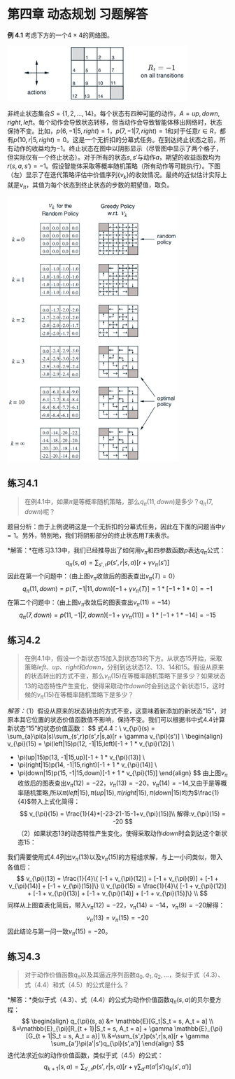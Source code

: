 # 第四章 动态规划 习题解答

**例 4.1** 考虑下方的一个$4×4$的网络图。

<img src="img/pic4-1.png" alt="图片4-1" style="zoom: 50%;" />

非终止状态集合$S = {\{1, 2, ..., 14\}}$。每个状态有四种可能的动作，$A = {up,down,right,left}$。每个动作会导致状态转移，但当动作会导致智能体移出网络时，状态保持不变。比如，$p(6, -1|5,right)=1$，$p(7,-1|7,right)=1$和对于任意$r\in{R}$，都有$p(10,r|5,right)=0$。这是一个无折扣的分幕式任务。在到达终止状态之前，所有动作的收益均为$-1$。终止状态在图中以阴影显示（尽管图中显示了两个格子，但实际仅有一个终止状态）。对于所有的状态$s,s'$与动作$a$，期望的收益函数均为$r(s,a,s')=-1$。假设智能体采取等概率随机策略（所有动作等可能执行）。下图（左）显示了在迭代策略评估中价值序列$\{v_k\}$的收敛情况。最终的近似估计实际上就是$v_{\pi}$，其值为每个状态到终止状态的步数的期望值，取负。

<img src="img/pic4-2.png" alt="图片4-2" style="zoom:67%;" />

## 练习4.1

> 在例4.1中，如果$\pi$是等概率随机策略，那么$q_{\pi}(11,down)$是多少？$q_{\pi}(7,down)$呢？

题目分析：由于上例说明这是一个无折扣的分幕式任务，因此在下面的问题当中$\gamma = 1$。另外，特别地，我们将阴影部分的终止状态用$T$来表示。

*解答：*在练习3.13中，我们已经推导出了如何用$v_{\pi}$和四参数函数$p$表达$q_{\pi}$公式：
$$
q_{\pi}(s,a)=\sum_{s',r}p(s',r|s,a)[r + \gamma v_{\pi}(s')]
$$
因此在第一个问题中：（由上图$v_{\pi}$收敛后的图表查出$v_{\pi}(T) = 0$）
$$
q_{\pi}(11,down) = p(T, -1|11,down)[-1 + \gamma v_{\pi}(T)] = 1 * [-1 + 1 * 0] = -1
$$
在第二个问题中：（由上图$v_{\pi}$收敛后的图表查出$v_{\pi}(11) = -14$）
$$
q_{\pi}(7, down) = p(11, -1|7, down)[-1 + \gamma v_{\pi}(11)] = 1 * [-1 + 1 * -14] = -15
$$

## 练习4.2

> 在例4.1中，假设一个新状态15加入到状态13的下方。从状态15开始，采取策略$left、up、right$和$down$，分别到达状态12、13、14和15。假设从原来的状态转出的方式不变，那么$v_{\pi}(15)$在等概率随机策略下是多少？如果状态13的动态特性产生变化，使得采取动作$down$时会到达这个新状态15，这时候的$v_{\pi}(15)$在等概率随机策略下是多少？

*解答：*（1）假设从原来的状态转出的方式不变，这意味着新添加的新状态“15”，对原本其它位置的状态价值函数值不影响，保持不变。我们可以根据书中式4.4计算新状态“15”的状态价值函数：
$$
式4.4：\ v_{\pi}(s) = \sum_{a}\pi(a|s)\sum_{s',r}p(s',r|s,a)[r + \gamma v_{\pi}(s')] \\
\begin{align}
v_{\pi}(15) = \pi(left|15)p(12, -1|15,left)[-1 + 1 * v_{\pi}(12)] \\
+ \pi(up|15)p(13, -1|15,up)[-1 + 1 * v_{\pi}(13)] \\
+ \pi(right|15)p(14, -1|15,right)[-1 + 1 * v_{\pi}(14)] \\
+ \pi(down|15)p(15, -1|15,down)[-1 + 1 * v_{\pi}(15)]
\end{align}
$$
由上图$v_{\pi}$收敛后的图表查出$v_{\pi}(12) = -22$，$v_{\pi}(13) = -20$，$v_{\pi}(14) = -14$,又由于是等概率随机策略,所以$\pi(left|15),\pi(up|15),\pi(right|15),\pi(down|15)$均为$\frac{1}{4}$带入上式化简得：
$$
v_{\pi}(15) = \frac{1}{4}*[-23-21-15-1+v_{\pi}(15)]\\
解得:v_{\pi}(15) = -20
$$
（2）如果状态13的动态特性产生变化，使得采取动作$down$时会到达这个新状态15：

我们需要使用式4.4列出$v_{\pi}(13)$以及$v_{\pi}(15)$的方程组求解，与上一小问类似，带入各值后：
$$
v_{\pi}(13) = \frac{1}{4}\{ [-1 + v_{\pi}(12)] + [-1 + v_{\pi}(9)] + [-1 + v_{\pi}(14)] + [-1 + v_{\pi}(15)]\} \\
v_{\pi}(15) = \frac{1}{4}\{ [-1 + v_{\pi}(12)] + [-1 + v_{\pi}(13)] + [-1 + v_{\pi}(14)] + [-1 + v_{\pi}(15)]\} \\
$$
同样从上图查表化简后，带入$v_{\pi}(12) = -22$，$v_{\pi}(14) = -14$，$v_{\pi}(9) = -20$解得：
$$
v_{\pi}(13) = v_{\pi}(15) = -20
$$
因此结论与第一问一致$v_{\pi}(15) = -20$。

## 练习4.3

> 对于动作价值函数$q_{\pi}$以及其逼近序列函数$q_0, q_1, q_2,...$，类似于式（4.3）、式（4.4）和式（4.5）的公式是什么？

*解答：*类似于式（4.3）、式（4.4）的公式为动作价值函数$q_{\pi}(s, a)$的贝尔曼方程：
$$
\begin{align}
q_{\pi}(s, a) &= \mathbb{E}[G_t|S_t = s, A_t = a] \\
&=\mathbb{E}_{\pi}[R_{t + 1}|S_t = s, A_t = a] + \gamma \mathbb{E}_{\pi}[G_{t + 1|S_t = s, A_t = a}] \\
&=\sum_{s',r}p(s',r|s,a)[r + \gamma \sum_{a'}\pi(a'|s')q_{\pi}(s',a')]
\end{align}
$$
迭代法求近似的动作价值函数，类似于式（4.5）的公式：
$$
q_{k + 1}(s, a) = \sum_{s',r}p(s',r|s,a)[r + \gamma \sum_{a'}\pi(a'|s')q_{k}(s',a')]
$$


